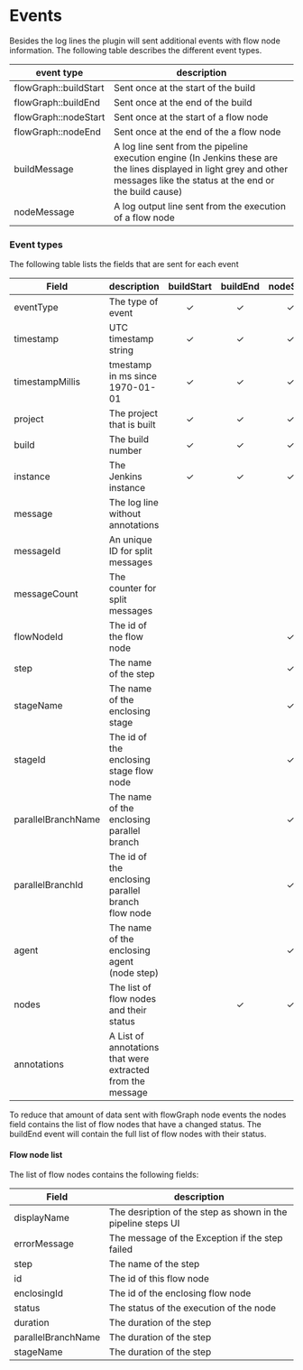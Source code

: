 # Events
Besides the log lines the plugin will sent additional events with flow node information.
The following table describes the different event types.

| event type | description |
| ----- | ----- |
| flowGraph::buildStart | Sent once at the start of the build |
| flowGraph::buildEnd | Sent once at the end of the build |
| flowGraph::nodeStart | Sent once at the start of  a flow node |
| flowGraph::nodeEnd | Sent once at the end of the a flow node |
| buildMessage | A log line sent from the pipeline execution engine (In Jenkins these are the lines displayed in light grey and other messages like the status at the end or the build cause) |
| nodeMessage | A log output line sent from the execution of a flow node |

### Event types
The following table lists the fields that are sent for each event

| Field | description | buildStart | buildEnd | nodeStart | nodeEnd | buildMessage | nodeMessage | 
|-------|-------------|:----------:|:--------:|:----------:|:-------:| :----------: | :---------: |
| eventType | The type of event  | ✓ | ✓ | ✓ | ✓ | ✓ | ✓ |
| timestamp | UTC timestamp string | ✓ | ✓ | ✓ | ✓ | ✓ | ✓ |
| timestampMillis | tmestamp in ms since 1970-01-01 | ✓ | ✓ | ✓ | ✓ | ✓ | ✓ |
| project | The project that is built | ✓ | ✓ | ✓ | ✓ | ✓ | ✓ |
| build | The build number  | ✓ | ✓ | ✓ | ✓ | ✓ | ✓ |
| instance | The Jenkins instance  | ✓ | ✓ | ✓ | ✓ | ✓ | ✓ |
| message | The log line without annotations| | | | | ✓ | ✓ |
| messageId | An unique ID for split messages | | | | | ✓ | ✓ |
| messageCount | The counter for split messages | | | | | ✓ | ✓ |
| flowNodeId | The id of the flow node | |  |  ✓ | ✓ |  | ✓ |
| step | The name of the step | |  |  ✓ | ✓ |  | ✓ |
| stageName | The name of the enclosing stage | |  |  ✓ | ✓ |  | ✓ |
| stageId | The id of the enclosing stage flow node | |  |  ✓ | ✓ | | ✓ |
| parallelBranchName | The name of the enclosing parallel branch | |  |  ✓ | ✓ |  | ✓ |
| parallelBranchId | The id of the enclosing parallel branch flow node | |  |  ✓ | ✓ | | ✓ |
| agent | The name of the enclosing agent (node step) | |  |  ✓ | ✓ |  | ✓ |
| nodes | The list of flow nodes and their status |  | ✓ |  ✓ | ✓ |  | |
| annotations | A List of annotations that were extracted from the message | | | | | ✓ | ✓ |

To reduce that amount of data sent with flowGraph node events the nodes field contains the list of flow nodes that have a changed status.
The buildEnd event will contain the full list of flow nodes with their status.

#### Flow node list
The list of flow nodes contains the following fields:

| Field | description |
| ----- | -----|
| displayName | The desription of the step as shown in the pipeline steps UI | 
| errorMessage | The message of the Exception if the step failed | 
| step | The name of the step | 
| id | The id of this flow node |
| enclosingId | The id of the enclosing flow node | 
| status | The status of the execution of the node |
| duration | The duration of the step | 
| parallelBranchName | The duration of the step | 
| stageName | The duration of the step | 
